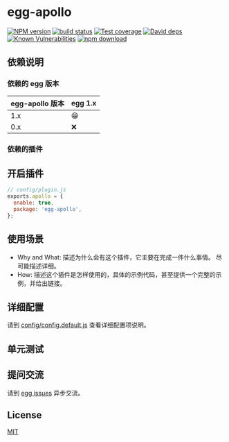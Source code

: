 # egg-apollo

[![NPM version][npm-image]][npm-url]
[![build status][travis-image]][travis-url]
[![Test coverage][codecov-image]][codecov-url]
[![David deps][david-image]][david-url]
[![Known Vulnerabilities][snyk-image]][snyk-url]
[![npm download][download-image]][download-url]

[npm-image]: https://img.shields.io/npm/v/egg-apollo.svg?style=flat-square
[npm-url]: https://npmjs.org/package/egg-apollo
[travis-image]: https://img.shields.io/travis/eggjs/egg-apollo.svg?style=flat-square
[travis-url]: https://travis-ci.org/eggjs/egg-apollo
[codecov-image]: https://img.shields.io/codecov/c/github/eggjs/egg-apollo.svg?style=flat-square
[codecov-url]: https://codecov.io/github/eggjs/egg-apollo?branch=master
[david-image]: https://img.shields.io/david/eggjs/egg-apollo.svg?style=flat-square
[david-url]: https://david-dm.org/eggjs/egg-apollo
[snyk-image]: https://snyk.io/test/npm/egg-apollo/badge.svg?style=flat-square
[snyk-url]: https://snyk.io/test/npm/egg-apollo
[download-image]: https://img.shields.io/npm/dm/egg-apollo.svg?style=flat-square
[download-url]: https://npmjs.org/package/egg-apollo

<!--
Description here.
-->

## 依赖说明

### 依赖的 egg 版本

egg-apollo 版本 | egg 1.x
--- | ---
1.x | 😁
0.x | ❌

### 依赖的插件
<!--

如果有依赖其它插件，请在这里特别说明。如

- security
- multipart

-->

## 开启插件

```js
// config/plugin.js
exports.apollo = {
  enable: true,
  package: 'egg-apollo',
};
```

## 使用场景

- Why and What: 描述为什么会有这个插件，它主要在完成一件什么事情。
尽可能描述详细。
- How: 描述这个插件是怎样使用的，具体的示例代码，甚至提供一个完整的示例，并给出链接。

## 详细配置

请到 [config/config.default.js](config/config.default.js) 查看详细配置项说明。

## 单元测试

<!-- 描述如何在单元测试中使用此插件，例如 schedule 如何触发。无则省略。-->

## 提问交流

请到 [egg issues](https://github.com/eggjs/egg/issues) 异步交流。

## License

[MIT](LICENSE)
